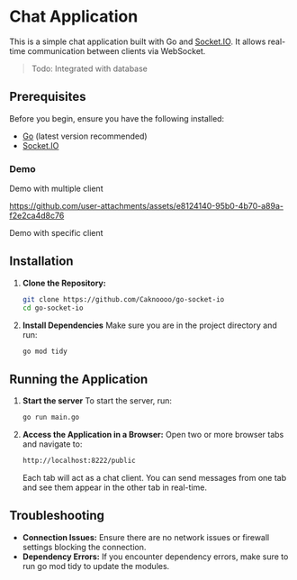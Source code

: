 # Chat Application

This is a simple chat application built with Go and [Socket.IO](https://socket.io/). It allows real-time communication between clients via WebSocket.

> Todo: Integrated with database

## Prerequisites

Before you begin, ensure you have the following installed:

- [Go](https://golang.org/doc/install) (latest version recommended)
- [Socket.IO](https://socket.io/)

### Demo

Demo with multiple client 

https://github.com/user-attachments/assets/e8124140-95b0-4b70-a89a-f2e2ca4d8c76

Demo with specific client



## Installation

1. **Clone the Repository:**

    ```bash
    git clone https://github.com/Caknoooo/go-socket-io
    cd go-socket-io
    ```

2. **Install Dependencies**
Make sure you are in the project directory and run:
    ```bash
    go mod tidy
    ```

## Running the Application
1. **Start the server**
To start the server, run:
    ```bash
    go run main.go
    ```

2. **Access the Application in a Browser:**
Open two or more browser tabs and navigate to:
    ```bash
    http://localhost:8222/public
    ```
    Each tab will act as a chat client. You can send messages from one tab and see them appear in the other tab in real-time.

## Troubleshooting
- **Connection Issues:** Ensure there are no network issues or firewall settings blocking the connection.
- **Dependency Errors:** If you encounter dependency errors, make sure to run go mod tidy to update the modules.